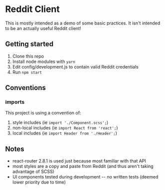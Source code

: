 # Reddit Client

This is mostly intended as a demo of some basic practices. It isn't
intended to be an actually useful Reddit client!

## Getting started

1. Clone this repo
2. Install node modules with `yarn`
3. Edit config/development.js to contain valid Reddit credentials
4. Run `npm start`

## Conventions

### imports

This project is using a convention of:

1. style includes (ie `import './Component.scss';`)
2. non-local includes (ie `import React from 'react';`)
3. local includes (ie `import Header from './Header';`)

## Notes

* react-router 2.8.1 is used just because most familiar with that API
* most styles are a copy and paste from Reddit (and thus aren't taking advantage of SCSS)
* UI components tested during development -- no written tests (deemed lower priority due to time)
